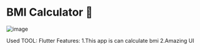 


# BMI Calculator 💪


![image](https://user-images.githubusercontent.com/55844514/199513042-c41b5419-8fe8-472b-8126-29dadcf56f02.png)



Used TOOL: Flutter
Features:
1.This app is can calculate bmi
2.Amazing UI
